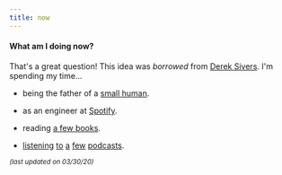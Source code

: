```yaml
---
title: now
---
```

#### What am I doing now?

That's a great question! This idea was *borrowed* from [Derek Sivers](https://sivers.org/nowff). I'm spending my time...

* being the father of a [small human](http://lucashokanson.com).

* as an engineer at [Spotify](https://www.spotify.com).

* reading [a few books](https://www.goodreads.com/h0ke).

* [listening](http://www.merlinmann.com/roderick) [to](https://www.gimletmedia.com/reply-all) [a](http://www.npr.org/sections/codeswitch/) [few](https://samharris.org/podcast/) [podcasts](http://www.sceneonradio.org/).

<small>*(last updated on 03/30/20)*</small>
